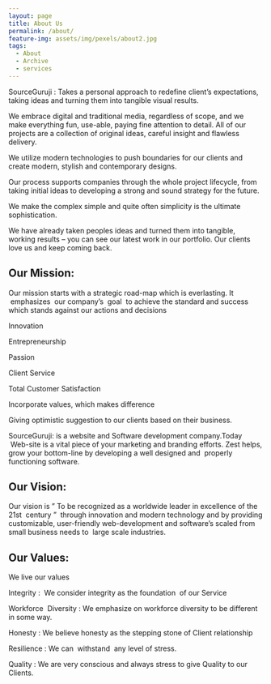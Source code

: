 ```yaml
---
layout: page
title: About Us
permalink: /about/
feature-img: assets/img/pexels/about2.jpg
tags:
  - About
  - Archive
  - services
---
```


SourceGuruji : Takes a personal approach to redefine client’s expectations, taking ideas and turning them into tangible visual results.

We embrace digital and traditional media, regardless of scope, and we make everything fun, use-able, paying fine attention to detail. All of our projects are a collection of original ideas, careful insight and flawless delivery.

We utilize modern technologies to push boundaries for our clients and create modern, stylish and contemporary designs.

Our process supports companies through the whole project lifecycle, from taking initial ideas to developing a strong and sound strategy for the future.

We make the complex simple and quite often simplicity is the ultimate sophistication.

We have already taken peoples ideas and turned them into tangible, working results – you can see our latest work in our portfolio. Our clients love us and keep coming back.

## **Our Mission:**

Our mission starts with a strategic road-map which is everlasting. It  emphasizes  our company’s  goal  to achieve the standard and success which stands against our actions and decisions

Innovation

Entrepreneurship

Passion

Client Service

Total Customer Satisfaction

Incorporate values, which makes difference

Giving optimistic suggestion to our clients based on their business.

SourceGuruji: is a website and Software development company.Today  Web-site is a vital piece of your marketing and branding efforts. Zest helps, grow your bottom-line by developing a well designed and  properly functioning software.

## **Our Vision:**

Our vision is ” To be recognized as a worldwide leader in excellence of the 21st  century ”  through innovation and modern technology and by providing customizable, user-friendly web-development and software’s scaled from small business needs to  large scale industries.

## **Our Values:**

We live our values

Integrity :  We consider integrity as the foundation  of our Service

Workforce  Diversity : We emphasize on workforce diversity to be different in some way.

Honesty : We believe honesty as the stepping stone of Client relationship

Resilience : We can  withstand  any level of stress.

Quality : We are very conscious and always stress to give Quality to our Clients.